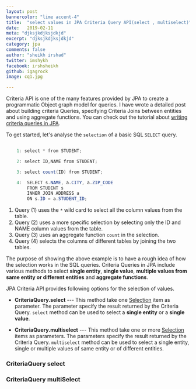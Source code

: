 ```yaml
---
layout: post
bannercolor: "lime accent-4"
title:  "select values in JPA Criteria Query API(select , multiselect)"
date:   2019-02-11
meta: "djksjkdjksjdkjd"
excerpt: "djksjkdjksjdkjd"
category: jpa
comments: false
author: "sheikh irshad"
twitter: imshykh
facebook: irshsheikh
github: igagrock
image: cq1.jpg

---
```


Criteria API is one of the many features provided by JPA to create a programmatic Object graph model for queries. I have wrote a detailed post about building criteria Queries, specifying Criteria Joins between entities and using aggregate functions. You can check out the tutorial about [writing criteria queries in JPA](/posts/java/jpa/create-programmatic-queries-using-criteria-api).

To get started, let's analyse the `selection` of a basic  SQL `SELECT` query.

```java
	
    1: select * from STUDENT;

    2: select ID,NAME from STUDENT;

    3: select count(ID) from STUDENT;

    4:	SELECT s.NAME, a.CITY, a.ZIP_CODE
        FROM STUDENT s
        INNER JOIN ADDRESS a
        ON s.ID = a.STUDENT_ID;
```

1.  Query (1) uses the `*` wild card to select all the column values from the table. 
2. Query (2) uses a more specific selection by selecting only the ID and NAME column values from the table. 
3. Query (3) uses an aggregate function `count` in the selection.
4. Query (4) selects the columns of different tables by joining the two tables.

The purpose of showing the above example is to have a rough idea of how the selection works in the SQL queries. Criteria Queries in JPA include various methods to select **single entity**, **single value**, **multiple values from same entity or different entities** and **aggregate functions**.

JPA Criteria API provides following options for the selection of values.
* **CriteriaQuery.select** --- This method take one [Selection](https://docs.oracle.com/javaee/6/api/javax/persistence/criteria/Selection.html) item as parameter. The parameter specify the result returned by the Criteria Query. `select` method can be used to select a **single entity** or a **single value**.

*  **CriteriaQuery.multiselect** --- This method take one or more [Selection](https://docs.oracle.com/javaee/6/api/javax/persistence/criteria/Selection.html) items as parameters. The parameters specify the result returned by the Criteria Query. `multiselect` method can be used to select a single entity, single or multiple values of same entity or of different entities.

### CriteriaQuery select
### CriteriaQuery multiSelect